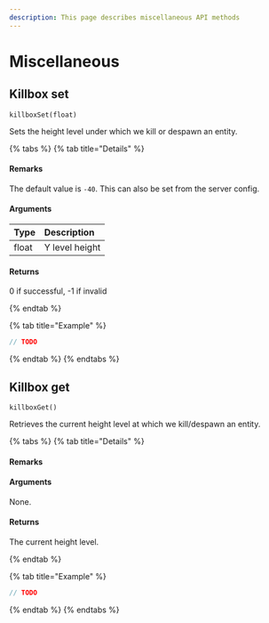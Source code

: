 ```yaml
---
description: This page describes miscellaneous API methods
---
```


# Miscellaneous

## Killbox set

`killboxSet(float)`

Sets the height level under which we kill or despawn an entity.

{% tabs %}
{% tab title="Details" %}
#### Remarks

The default value is `-40`. This can also be set from the server config.

#### Arguments

| Type | Description |
| :--- | :--- |
| float | Y level height |

#### Returns

0 if successful, -1 if invalid

{% endtab %}

{% tab title="Example" %}
```javascript
// TODO
```
{% endtab %}
{% endtabs %}

## Killbox get

`killboxGet()`

Retrieves the current height level at which we kill/despawn an entity.

{% tabs %}
{% tab title="Details" %}
#### Remarks

#### Arguments

None.

#### Returns

The current height level.

{% endtab %}

{% tab title="Example" %}
```javascript
// TODO
```
{% endtab %}
{% endtabs %}

